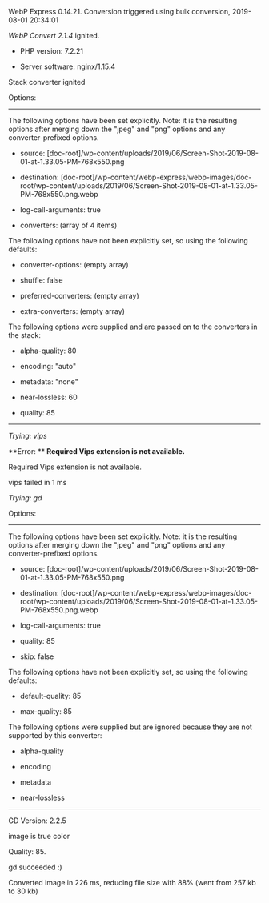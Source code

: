 WebP Express 0.14.21. Conversion triggered using bulk conversion, 2019-08-01 20:34:01

*WebP Convert 2.1.4*  ignited.
- PHP version: 7.2.21
- Server software: nginx/1.15.4

Stack converter ignited

Options:
------------
The following options have been set explicitly. Note: it is the resulting options after merging down the "jpeg" and "png" options and any converter-prefixed options.
- source: [doc-root]/wp-content/uploads/2019/06/Screen-Shot-2019-08-01-at-1.33.05-PM-768x550.png
- destination: [doc-root]/wp-content/webp-express/webp-images/doc-root/wp-content/uploads/2019/06/Screen-Shot-2019-08-01-at-1.33.05-PM-768x550.png.webp
- log-call-arguments: true
- converters: (array of 4 items)

The following options have not been explicitly set, so using the following defaults:
- converter-options: (empty array)
- shuffle: false
- preferred-converters: (empty array)
- extra-converters: (empty array)

The following options were supplied and are passed on to the converters in the stack:
- alpha-quality: 80
- encoding: "auto"
- metadata: "none"
- near-lossless: 60
- quality: 85
------------


*Trying: vips* 

**Error: ** **Required Vips extension is not available.** 
Required Vips extension is not available.
vips failed in 1 ms

*Trying: gd* 

Options:
------------
The following options have been set explicitly. Note: it is the resulting options after merging down the "jpeg" and "png" options and any converter-prefixed options.
- source: [doc-root]/wp-content/uploads/2019/06/Screen-Shot-2019-08-01-at-1.33.05-PM-768x550.png
- destination: [doc-root]/wp-content/webp-express/webp-images/doc-root/wp-content/uploads/2019/06/Screen-Shot-2019-08-01-at-1.33.05-PM-768x550.png.webp
- log-call-arguments: true
- quality: 85
- skip: false

The following options have not been explicitly set, so using the following defaults:
- default-quality: 85
- max-quality: 85

The following options were supplied but are ignored because they are not supported by this converter:
- alpha-quality
- encoding
- metadata
- near-lossless
------------

GD Version: 2.2.5
image is true color
Quality: 85. 
gd succeeded :)

Converted image in 226 ms, reducing file size with 88% (went from 257 kb to 30 kb)
